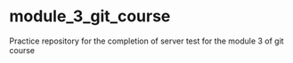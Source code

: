 # module_3_git_course
Practice repository for the completion of server test for the module 3 of git course
